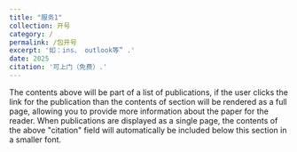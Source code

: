 ```yaml
---
title: "服务1"
collection: 开号
category: /
permalink: /包开号
excerpt: '如：ins、 outlook等” .'
date: 2025
citation: '可上门（免费）.'
---
```

The contents above will be part of a list of publications, if the user clicks the link for the publication than the contents of section will be rendered as a full page, allowing you to provide more information about the paper for the reader. When publications are displayed as a single page, the contents of the above "citation" field will automatically be included below this section in a smaller font.

